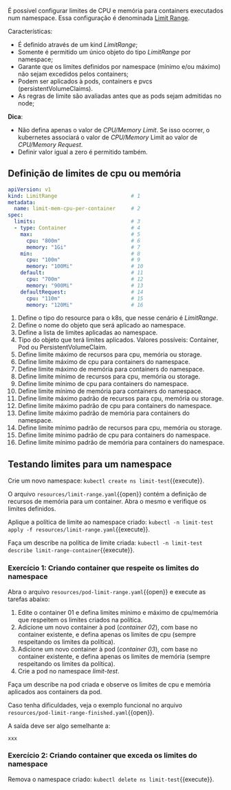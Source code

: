 É possível configurar limites de CPU e memória para containers executados num namespace.
Essa configuração é denominada [Limit Range](https://kubernetes.io/docs/concepts/policy/limit-range/).

Características: 
- É definido através de um kind *LimitRange*;
- Somente é permitido um único objeto do tipo *LimitRange* por namespace;
- Garante que os limites definidos por namespace (mínimo e/ou máximo) não sejam excedidos pelos containers;
- Podem ser aplicados à pods, containers e pvcs (persistentVolumeClaims).
- As regras de limite são avaliadas antes que as pods sejam admitidas no node;

**Dica**: 
- Não defina apenas o valor de *CPU/Memory Limit*. Se isso ocorrer, o kubernetes associará o valor de *CPU/Memory* Limit ao valor de *CPU/Memory Request*.
- Definir valor igual a zero é permitido também.

## Definição de limites de cpu ou memória

```yaml
apiVersion: v1
kind: LimitRange                        # 1
metadata:
  name: limit-mem-cpu-per-container     # 2
spec:
  limits:                               # 3
  - type: Container                     # 4
    max:                                # 5
      cpu: "800m"                       # 6
      memory: "1Gi"                     # 7
    min:                                # 8
      cpu: "100m"                       # 9
      memory: "100Mi"                   # 10
    default:                            # 11
      cpu: "700m"                       # 12
      memory: "900Mi"                   # 13
    defaultRequest:                     # 14
      cpu: "110m"                       # 15
      memory: "120Mi"                   # 16
```

1. Define o tipo do resource para o k8s, que nesse cenário é *LimitRange*.
2. Define o nome do objeto que será aplicado ao namespace.
3. Define a lista de limites aplicadas ao namespace.
4. Tipo do objeto que terá limites aplicados. Valores possíveis: Container, Pod ou PersistentVolumeClaim.
5. Define limite máximo de recursos para cpu, memória ou storage.
6. Define limite máximo de cpu para containers do namespace.
7. Define limite máximo de memória para containers do namespace.
8. Define limite mínimo de recursos para cpu, memória ou storage.
9. Define limite mínimo de cpu para containers do namespace.
10. Define limite mínimo de memória para containers do namespace.
11. Define limite máximo padrão de recursos para cpu, memória ou storage.
12. Define limite máximo padrão de cpu para containers do namespace.
13. Define limite máximo padrão de memória para containers do namespace.
14. Define limite mínimo padrão de recursos para cpu, memória ou storage.
15. Define limite mínimo padrão de cpu para containers do namespace.
16. Define limite mínimo padrão de memória para containers do namespace.

## Testando limites para um namespace

Crie um novo namespace: `kubectl create ns limit-test`{{execute}}.

O arquivo `resources/limit-range.yaml`{{open}} contém a definição de recursos de memória para um container. Abra o mesmo e verifique os limites definidos.

Aplique a política de limite ao namespace criado: `kubectl -n limit-test apply -f resources/limit-range.yaml`{{execute}}.

Faça um describe na política de limite criada: `kubectl -n limit-test describe limit-range-container`{{execute}}.

### Exercício 1: Criando container que respeite os limites do namespace

Abra o arquivo `resources/pod-limit-range.yaml`{{open}} e execute as tarefas abaixo:
1. Edite o container 01 e defina limites mínimo e máximo de cpu/memória que respeitem os limites criados na política.
2. Adicione um novo container à pod (*container 02*), com base no container existente, e defina apenas os limites de cpu (sempre respeitando os limites da política).
3. Adicione um novo container à pod (*container 03*), com base no container existente, e defina apenas os limites de memória (sempre respeitando os limites da política).
4. Crie a pod no namespace *limit-test*.

Faça um describe na pod criada e observe os limites de cpu e memória aplicados aos containers da pod.

Caso tenha dificuldades, veja o exemplo funcional no arquivo `resources/pod-limit-range-finished.yaml`{{open}}.

A saída deve ser algo semelhante a:
```
xxx
```

### Exercício 2: Criando container que exceda os limites do namespace



Remova o namespace criado: `kubectl delete ns limit-test`{{execute}}.
